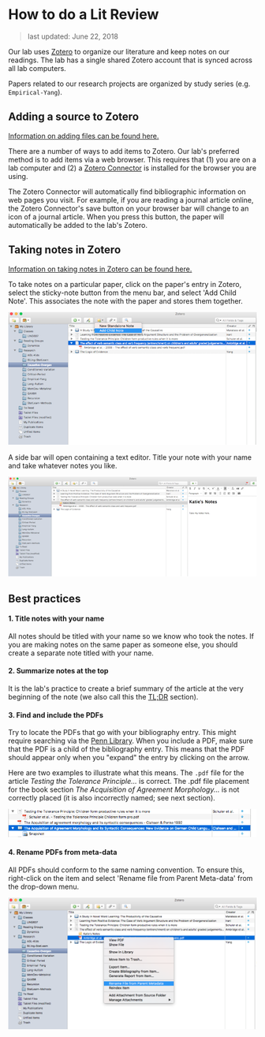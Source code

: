 # How to do a Lit Review

> last updated: June 22, 2018

Our lab uses [Zotero](https://www.zotero.org/) to organize our literature and keep notes on our readings.  The lab has a single shared Zotero account that is synced across all lab computers.

Papers related to our research projects are organized by study series (e.g. `Empirical-Yang`).  

## Adding a source to Zotero

[Information on adding files can be found here.](https://www.zotero.org/support/getting_stuff_into_your_library)

There are a number of ways to add items to Zotero.  Our lab's preferred method is to add items via a web browser.  This requires that (1) you are on a lab computer and (2) a [Zotero Connector](https://www.zotero.org/download/) is installed for the browser you are using.

The Zotero Connector will automatically find bibliographic information on web pages you visit.  For example, if you are reading a journal article online, the Zotero Connector's save button on your browser bar will change to an icon of a journal article.  When you press this button, the paper will automatically be added to the lab's Zotero.


## Taking notes in Zotero

[Information on taking notes in Zotero can be found here.](https://www.zotero.org/support/notes)

To take notes on a particular paper, click on the paper's entry in Zotero, select the sticky-note button from the menu bar, and select 'Add Child Note'.  This associates the note with the paper and stores them together.

![Add a child note](../static/images/zotero-notes-1.png)

A side bar will open containing a text editor.  Title your note with your name and take whatever notes you like.

![Writing your notes](../static/images/zotero-notes-2.png)

## Best practices

#### 1. Title notes with your name
All notes should be titled with your name so we know who took the notes.  If you are making notes on the same paper as someone else, you should create a separate note titled with your name.

#### 2. Summarize notes at the top
It is the lab's practice to create a brief summary of the article at the very beginning of the note (we also call this the [TL;DR](https://en.wikipedia.org/wiki/Wikipedia:Too_long;_didn%27t_read) section).

#### 3. Find and include the PDFs
Try to locate the PDFs that go with your bibliography entry. This might require searching via the [Penn Library](http://www.library.upenn.edu/).  When you include a PDF, make sure that the PDF is a child of the bibliography entry.  This means that the PDF should appear only when you "expand" the entry by clicking on the arrow.  

Here are two examples to illustrate what this means.  The `.pdf` file for the article *Testing the Tolerance Principle...* is correct. The .pdf file placement for the book section *The Acquisition of Agreement Morphology...* is not correctly placed (it is also incorrectly named; see next section).


![Renaming PDFs](../static/images/zotero-pdfs.png)




#### 4. Rename PDFs from meta-data
All PDFs should conform to the same naming convention.  To ensure this, right-click on the item and select 'Rename file from Parent Meta-data' from the drop-down menu.  

![Renaming PDFs](../static/images/zotero-rename.png)
